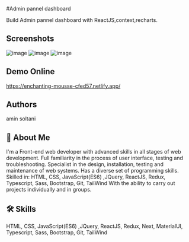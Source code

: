 #Admin pannel dashboard

Build Admin pannel dashboard with ReactJS,context,recharts.

## Screenshots
![image](https://user-images.githubusercontent.com/84838451/178810304-3a6a10a4-0bc9-4f25-bd13-2fd867699dfc.png)
![image](https://user-images.githubusercontent.com/84838451/178810414-12b1a867-f918-44f5-bd45-8048719bd884.png)
![image](https://user-images.githubusercontent.com/84838451/178810485-34f846ec-9b2d-444c-bb6d-8c61cb571d88.png)




## Demo Online
https://enchanting-mousse-cfed57.netlify.app/


## Authors

amin soltani



## 🚀 About Me

I'm a Front-end web developer with advanced skills in all stages of web development. Full familiarity in the process of user interface, testing and troubleshooting. Specialist in the design, installation, testing and maintenance of web systems. Has a diverse set of programming skills. Skilled in:
HTML, CSS, JavaScript(ES6) ,JQuery, ReactJS, Redux, Typescript, Sass, Bootstrap, Git, TailWind
With the ability to carry out projects individually and in groups.


## 🛠 Skills

HTML, CSS, JavaScript(ES6) ,JQuery, ReactJS, Redux, Next, MaterialUI, Typescript, Sass, Bootstrap, Git, TailWind


